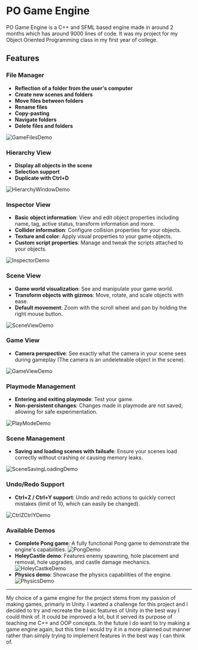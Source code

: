 # PO Game Engine

PO Game Engine is a C++ and SFML based engine made in around 2 months which has around 9000 lines of code. It was my project for my Object Oriented Programming class in my first year of college.

## Features

### File Manager
- **Reflection of a folder from the user's computer**
- **Create new scenes and folders**
- **Move files between folders**
- **Rename files**
- **Copy-pasting**
- **Navigate folders**
- **Delete files and folders**

![GameFilesDemo](https://github.com/Androidus2/PO-Game-Engine/assets/36742066/e7853c7a-630f-4578-8f38-5335cd08646a)

### Hierarchy View
- **Display all objects in the scene**
- **Selection support**
- **Duplicate with Ctrl+D**

![HierarchyWindowDemo](https://github.com/Androidus2/PO-Game-Engine/assets/36742066/e38928f9-7f78-42c8-9dca-fdc89ed03b06)


### Inspector View
- **Basic object information**: View and edit object properties including name, tag, active status, transform information and more.
- **Collider information**: Configure collision properties for your objects.
- **Texture and color**: Apply visual properties to your game objects.
- **Custom script properties**: Manage and tweak the scripts attached to your objects.

![InspectorDemo](https://github.com/Androidus2/PO-Game-Engine/assets/36742066/6d55a174-0bba-42f2-949b-96d10d5f9f7c)


### Scene View
- **Game world visualization**: See and manipulate your game world.
- **Transform objects with gizmos**: Move, rotate, and scale objects with ease.
- **Default movement**: Zoom with the scroll wheel and pan by holding the right mouse button.

![SceneViewDemo](https://github.com/Androidus2/PO-Game-Engine/assets/36742066/6dd80abe-44aa-4030-9cc5-89bfdf567ee9)


### Game View
- **Camera perspective**: See exactly what the camera in your scene sees during gameplay (The camera is an undeleteable object in the scene).

![GameViewDemo](https://github.com/Androidus2/PO-Game-Engine/assets/36742066/55e49ad9-b12f-4a97-911f-72a3233ec9a6)


### Playmode Management
- **Entering and exiting playmode**: Test your game.
- **Non-persistent changes**: Changes made in playmode are not saved, allowing for safe experimentation.

![PlayModeDemo](https://github.com/Androidus2/PO-Game-Engine/assets/36742066/155d12e9-c1dc-4201-be1a-07667f42ef78)


### Scene Management
- **Saving and loading scenes with failsafe**: Ensure your scenes load correctly without crashing or causing memory leaks.

![SceneSavingLoadingDemo](https://github.com/Androidus2/PO-Game-Engine/assets/36742066/61a2c7b6-4a0e-48e6-b1b6-709c63f4b5a7)


### Undo/Redo Support
- **Ctrl+Z / Ctrl+Y support**: Undo and redo actions to quickly correct mistakes (limit of 10, which can easily be changed).

![CtrlZCtrlYDemo](https://github.com/Androidus2/PO-Game-Engine/assets/36742066/fd510c20-e986-4837-acd0-387947072bb5)


### Available Demos
- **Complete Pong game**: A fully functional Pong game to demonstrate the engine's capabilities.
![PongDemo](https://github.com/Androidus2/PO-Game-Engine/assets/36742066/620a6ca7-555a-46fc-8e94-166e8f8433ab)
- **HoleyCastle demo**: Features enemy spawning, hole placement and removal, hole upgrades, and castle damage mechanics.
![HoleyCastkeDemo](https://github.com/Androidus2/PO-Game-Engine/assets/36742066/7a9a226a-29db-46aa-9eb0-8130357077e0)
- **Physics demo**: Showcase the physics capabilities of the engine.
![PhysicsDemo](https://github.com/Androidus2/PO-Game-Engine/assets/36742066/b6941cbe-4577-41b8-ac52-25f866695ce0)


---

My choice of a game engine for the project stems from my passion of making games, primarly in Unity. I wanted a challenge for this project and I decided to try and recreate the basic features of Unity in the best way I could think of. It could be improved a lot, but it served its purpose of teaching me C++ and OOP concepts. In the future I do want to try making a game engine again, but this time I would try it in a more planned out manner rather than simply trying to implement features in the best way I can think of.
